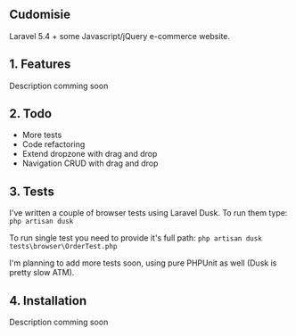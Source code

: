 ## Cudomisie
Laravel 5.4 + some Javascript/jQuery e-commerce website.

## 1. Features
Description comming soon

## 2. Todo
- More tests
- Code refactoring
- Extend dropzone with drag and drop
- Navigation CRUD with drag and drop

## 3. Tests
I've written a couple of browser tests using Laravel Dusk. To run them type:
`php artisan dusk`

To run single test you need to provide it's full path:
`php artisan dusk tests\browser\OrderTest.php`

I'm planning to add more tests soon, using pure PHPUnit as well (Dusk is pretty slow ATM).

## 4. Installation
Description comming soon
